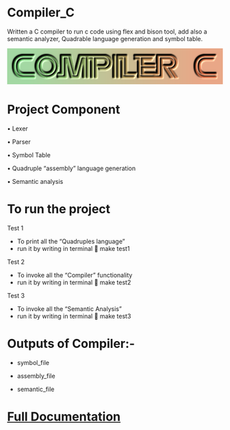 # Compiler_C
Written a C compiler to run c code using flex and bison tool, add also a semantic analyzer, Quadrable language generation and symbol table.

<p align="center">
  <img src="https://github.com/khaledsabry97/Compiler_C/blob/master/Compiler_C_logo.png">
</p>


# Project Component
•	Lexer 

•	Parser 

•	Symbol Table

•	Quadruple “assembly” language generation

•	Semantic analysis


# To run the project 
Test 1 
-	To print all the “Quadruples language”
-	run it by writing in terminal  make test1

Test 2 
-	To invoke all the “Compiler” functionality
-	run it by writing in terminal  make test2

Test 3 
-	To invoke all the “Semantic Analysis”
-	run it by writing in terminal  make test3


# Outputs of Compiler:-
-	symbol_file 

-	assembly_file

-	semantic_file


# [Full Documentation](https://github.com/khaledsabry97/Compiler_C/blob/master/Compiler%20Project%20Document.pdf)


